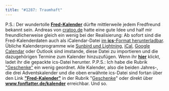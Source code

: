 ```yaml
---
title: "#1287: Traumhaft"
---
```


P.S.:
Der wundertolle <a href="http://www.fonflatter.de/dateien/kalender_fonflatter_2009.pdf"><strong>Fred-Kalender</strong></a> dürfte mittlerweile jedem Fredfreund bekannt sein. Andreas von <a href="http://cratoo.de">cratoo.de</a> hatte eine gute Idee und half mir freundlicherweise gleich ein wenig bei der Realisierung:
Ab sofort sind die Fred-Kalenderdaten auch als iCalendar-Datei <a href="http://www.fonflatter.de/dateien/www.fonflatter.de_Kalender_ics.zip">im <strong>ics</strong>-Format herunterladbar</a>. Übliche Kalenderprogramme wie <a href="http://www.sunbird-kalender.de/index.php">Sunbird und Lightning</a>, <a href="http://support.apple.com/downloads/iCal_1_5_5">iCal</a>, <a href="http://www.google.com/calendar/">Google Calendar</a> oder Outlook sind imstande, diese Datei zu importieren und die dazugehörigen Termine zum Kalender hinzuzufügen.
Wenn ihr <a href="http://www.fonflatter.de/dateien/www.fonflatter.de_Kalender_ics.zip"><strong>hier</strong></a> klickt, ladet ihr die gepackte ics-Datei herunter.
P.P.S.:
Ich habe die Rubrik <a href="http://www.fonflatter.de/geschenke">"Geschenke"</a> ein wenig geordnet. Alle Kalender, also die beiden Jahres-, die drei Adventskalender und die oben erwähnte ics-Datei sind fortan über den Link <a href="http://www.fonflatter.de/kalender"><strong>"Fred-Kalender"</strong></a> in der Rubrik "<a href="http://www.fonflatter.de/geschenke">Geschenke</a>" oder direkt über <a href="http://www.fonflatter.de/kalender"><strong>www.fonflatter.de/kalender</strong></a> erreichbar. 
Und so.

